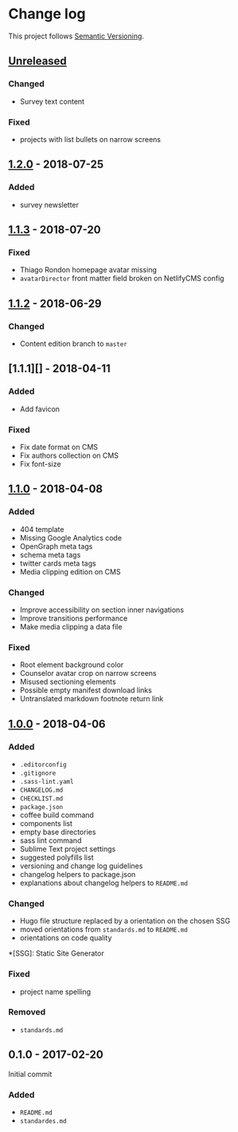 # Change log

This project follows [Semantic Versioning](http://semver.org/).

## [Unreleased]

### Changed

- Survey text content

### Fixed

- projects with list bullets on narrow screens

## [1.2.0][] - 2018-07-25

### Added

- survey newsletter

## [1.1.3][] - 2018-07-20

### Fixed

- Thiago Rondon homepage avatar missing
- `avatarDirector` front matter field broken on NetlifyCMS config

## [1.1.2][] - 2018-06-29

### Changed

- Content edition branch to `master`

## [1.1.1][] - 2018-04-11

### Added

- Add favicon

### Fixed

- Fix date format on CMS
- Fix authors collection on CMS
- Fix font-size

## [1.1.0][] - 2018-04-08

### Added

- 404 template
- Missing Google Analytics code
- OpenGraph meta tags
- schema meta tags
- twitter cards meta tags
- Media clipping edition on CMS

### Changed

- Improve accessibility on section inner navigations
- Improve transitions performance
- Make media clipping a data file

### Fixed

- Root element background color
- Counselor avatar crop on narrow screens
- Misused sectioning elements
- Possible empty manifest download links
- Untranslated markdown footnote return link

## [1.0.0][] - 2018-04-06

### Added

- `.editorconfig`
- `.gitignore`
- `.sass-lint.yaml`
- `CHANGELOG.md`
- `CHECKLIST.md`
- `package.json`
- coffee build command
- components list
- empty base directories
- sass lint command
- Sublime Text project settings
- suggested polyfills list
- versioning and change log guidelines
- changelog helpers to package.json
- explanations about changelog helpers to `README.md`

### Changed

- Hugo file structure replaced by a orientation on the chosen SSG
- moved orientations from `standards.md` to `README.md`
- orientations on code quality

*[SSG]: Static Site Generator

### Fixed

- project name spelling

### Removed

- `standards.md`

## 0.1.0 - 2017-02-20

Initial commit

### Added

- `README.md`
- `standardes.md`


[Unreleased]: https://github.com/tecnologiaequidade/tecnologiaequidade.github.io/compare/v1.2.0...HEAD
[1.2.0]: https://github.com/tecnologiaequidade/tecnologiaequidade.github.io/compare/v1.1.3...v1.2.0
[1.1.3]: https://github.com/tecnologiaequidade/tecnologiaequidade.github.io/compare/v1.1.2...v1.1.3
[1.1.2]: https://github.com/tecnologiaequidade/tecnologiaequidade.github.io/compare/v1.1.0...v1.1.2
[1.1.0]: https://github.com/tecnologiaequidade/tecnologiaequidade.github.io/compare/v1.0.0...v1.1.0
[1.0.0]: https://github.com/tecnologiaequidade/tecnologiaequidade.github.io/tree/v1.0.0
